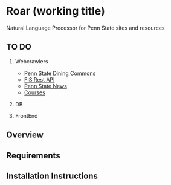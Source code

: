 # Roar (working title)
Natural Language Processor for Penn State sites and resources

## TO DO
  1. Webcrawlers
      * [Penn State Dining Commons](http://menu.hfs.psu.edu)
      * [FIS Rest API](https://apps.opp.psu.edu/fis-api/)
      * [Penn State News](http://news.psu.edu)
      * [Courses](http://undergraduate.bulletins.psu.edu)
    
  2. DB
  3. FrontEnd

## Overview

## Requirements


## Installation Instructions
